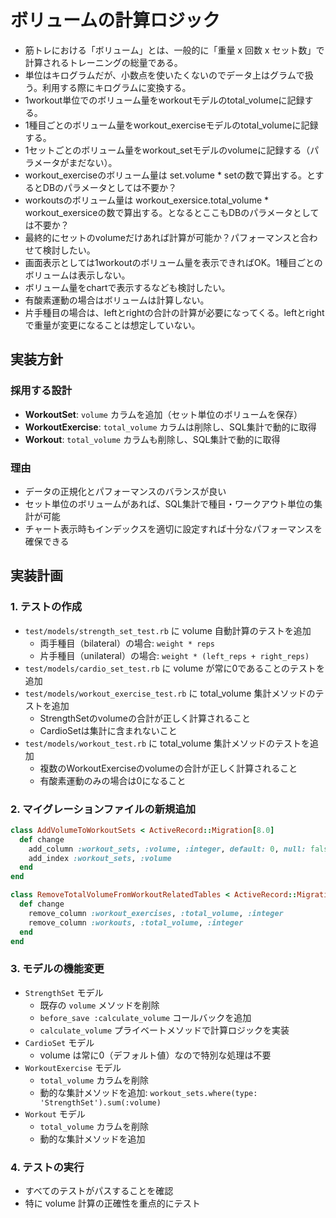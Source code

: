 # ボリュームの計算ロジック

- 筋トレにおける「ボリューム」とは、一般的に「重量 x 回数 x セット数」で計算されるトレーニングの総量である。
- 単位はキログラムだが、小数点を使いたくないのでデータ上はグラムで扱う。利用する際にキログラムに変換する。
- 1workout単位でのボリューム量をworkoutモデルのtotal_volumeに記録する。
- 1種目ごとのボリューム量をworkout_exerciseモデルのtotal_volumeに記録する。
- 1セットごとのボリューム量をworkout_setモデルのvolumeに記録する（パラメータがまだない）。
- workout_exerciseのボリューム量は set.volume * setの数で算出する。とするとDBのパラメータとしては不要か？
- workoutsのボリューム量は workout_exersice.total_volume * workout_exersiceの数で算出する。となるとここもDBのパラメータとしては不要か？
- 最終的にセットのvolumeだけあれば計算が可能か？パフォーマンスと合わせて検討したい。
- 画面表示としては1workoutのボリューム量を表示できればOK。1種目ごとのボリュームは表示しない。
- ボリューム量をchartで表示するなども検討したい。
- 有酸素運動の場合はボリュームは計算しない。
- 片手種目の場合は、leftとrightの合計の計算が必要になってくる。leftとrightで重量が変更になることは想定していない。

## 実装方針

### 採用する設計
- **WorkoutSet**: `volume` カラムを追加（セット単位のボリュームを保存）
- **WorkoutExercise**: `total_volume` カラムは削除し、SQL集計で動的に取得
- **Workout**: `total_volume` カラムも削除し、SQL集計で動的に取得

### 理由
- データの正規化とパフォーマンスのバランスが良い
- セット単位のボリュームがあれば、SQL集計で種目・ワークアウト単位の集計が可能
- チャート表示時もインデックスを適切に設定すれば十分なパフォーマンスを確保できる

## 実装計画

### 1. テストの作成
- `test/models/strength_set_test.rb` に volume 自動計算のテストを追加
  - 両手種目（bilateral）の場合: `weight * reps`
  - 片手種目（unilateral）の場合: `weight * (left_reps + right_reps)`
- `test/models/cardio_set_test.rb` に volume が常に0であることのテストを追加
- `test/models/workout_exercise_test.rb` に total_volume 集計メソッドのテストを追加
  - StrengthSetのvolumeの合計が正しく計算されること
  - CardioSetは集計に含まれないこと
- `test/models/workout_test.rb` に total_volume 集計メソッドのテストを追加
  - 複数のWorkoutExerciseのvolumeの合計が正しく計算されること
  - 有酸素運動のみの場合は0になること

### 2. マイグレーションファイルの新規追加
```ruby
class AddVolumeToWorkoutSets < ActiveRecord::Migration[8.0]
  def change
    add_column :workout_sets, :volume, :integer, default: 0, null: false
    add_index :workout_sets, :volume
  end
end

class RemoveTotalVolumeFromWorkoutRelatedTables < ActiveRecord::Migration[8.0]
  def change
    remove_column :workout_exercises, :total_volume, :integer
    remove_column :workouts, :total_volume, :integer
  end
end
```

### 3. モデルの機能変更
- `StrengthSet` モデル
  - 既存の `volume` メソッドを削除
  - `before_save :calculate_volume` コールバックを追加
  - `calculate_volume` プライベートメソッドで計算ロジックを実装
- `CardioSet` モデル
  - volume は常に0（デフォルト値）なので特別な処理は不要
- `WorkoutExercise` モデル
  - `total_volume` カラムを削除
  - 動的な集計メソッドを追加: `workout_sets.where(type: 'StrengthSet').sum(:volume)`
- `Workout` モデル
  - `total_volume` カラムを削除
  - 動的な集計メソッドを追加

### 4. テストの実行
- すべてのテストがパスすることを確認
- 特に volume 計算の正確性を重点的にテスト
